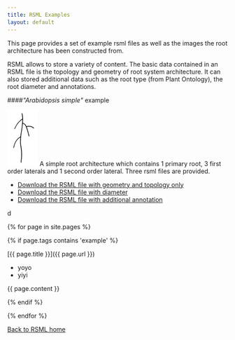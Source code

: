```yaml
---
title: RSML Examples
layout: default
---
```


This page provides a set of example rsml files as well as the images the root architecture has been constructed from.

RSML allows to store a variety of content. The basic data contained in an RSML file is the topology and geometry of root system architecture. It can also stored additional data such as the root type (from Plant Ontology), the root diameter and annotations.

####*"Arabidopsis simple"* example

[![arabidopsis-simple](/images/examples/arabidopsis_simple_tb.jpg)](images/examples/arabidopsis_simple.tif)
A simple root architecture which contains 1 primary root, 3 first order laterals and 1 second order lateral. Three rsml files are provided.


  - [Download the RSML file with geometry and topology only](images/examples/arabidopsis_simple.rsml)
  - [Download the RSML file with diameter](images/examples/arabidopsis_simple_with_diameter.rsml)
  - [Download the RSML file with additional annotation](images/examples/arabidopsis_simple_annotation.rsml)

 d
  
  {% for page in site.pages %}
  
  {% if page.tags contains 'example' %}
  
  <div class="example_block" markdown="1">
  
  [{{ page.title }}]({{ page.url }})
  
  - yoyo
  - yiyi

  {{ page.content }}  
  
  </div>
  
  {% endif %}
  
  {% endfor %}

[Back to RSML home](index)